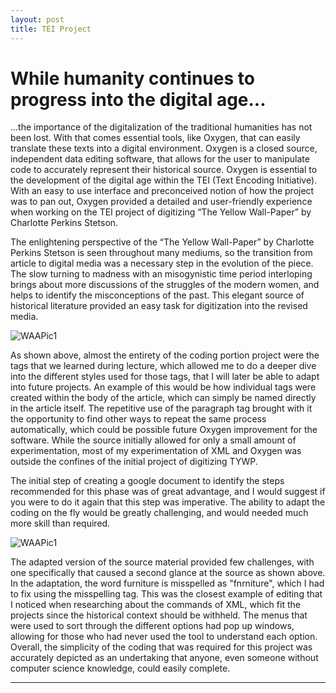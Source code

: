 ```yaml
---
layout: post
title: TEI Project
---
```


# While humanity continues to progress into the digital age...

...the importance of the digitalization of the traditional humanities has not been lost. With that comes essential tools, like Oxygen, that can easily translate these texts into a digital environment. Oxygen is a closed source, independent data editing software, that allows for the user to manipulate code to accurately represent their historical source. Oxygen is essential to the development of the digital age within the TEI (Text Encoding Initiative). With an easy to use interface and preconceived notion of how the project was to pan out, Oxygen provided a detailed and user-friendly experience when working on the TEI project of digitizing “The Yellow Wall-Paper” by Charlotte Perkins Stetson. 

The enlightening perspective of the “The Yellow Wall-Paper” by Charlotte Perkins Stetson is seen throughout many mediums, so the transition from article to digital media was a necessary step in the evolution of the piece. The slow turning to madness with an misogynistic time period interloping brings about more discussions of the struggles of the modern women, and helps to identify the misconceptions of the past. This elegant source of historical literature provided an easy task for digitization into the revised media. 

![WAAPic1](https://NicholasBranch.github.io/NicholasBranch/images/TEI1.PNG)

As shown above, almost the entirety of the coding portion project were the tags that we learned during lecture, which allowed me to do a deeper dive into the different styles used for those tags, that I will later be able to adapt into future projects. An example of this would be how individual tags were created within the body of the article, which can simply be named directly in the article itself. The repetitive use of the paragraph tag brought with it the opportunity to find other ways to repeat the same process automatically, which could be possible future Oxygen improvement for the software.  While the source initially allowed for only a small amount of experimentation, most of my experimentation of XML and Oxygen was outside the confines of the initial project of digitizing TYWP.

The initial step of creating a google document to identify the steps recommended for this phase was of great advantage, and I would suggest if you were to do it again that this step was imperative. The ability to adapt the coding on the fly would be greatly challenging, and would needed much more skill than required. 

![WAAPic1](https://NicholasBranch.github.io/NicholasBranch/images/WAAPic1.PNG)

The adapted version of the source material provided few challenges, with one specifically that caused a second glance at the source as shown above. In the adaptation, the word furniture is misspelled as "fnrniture", which I had to fix using the misspelling tag. This was the closest example of editing that I noticed when researching about the commands of XML, which fit the projects since the historical context should be withheld. The menus that were used to sort through the different options had pop up windows, allowing for those who had never used the tool to understand each option. Overall, the simplicity of the coding that was required for this project was accurately depicted as an undertaking that anyone, even someone without computer science knowledge, could easily complete. 





---

